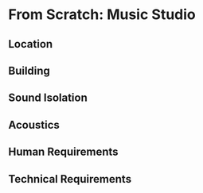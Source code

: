 # From Scratch: Music Studio

## Location

## Building

## Sound Isolation

## Acoustics

## Human Requirements

## Technical Requirements
